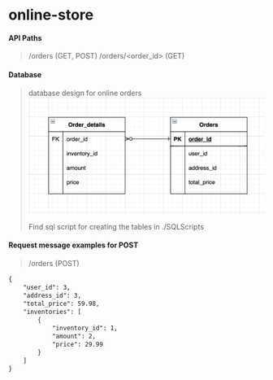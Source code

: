 # online-store
#### API Paths
> /orders (GET, POST)
> /orders/<order_id> (GET)

#### Database
> database design for online orders
> ![database design for online orders](order_database_screenshot.png)
>
> Find sql script for creating the tables in ./SQLScripts


#### Request message examples for POST
> /orders (POST)
>
    {
        "user_id": 3,
        "address_id": 3,
        "total_price": 59.98,
        "inventories": [
            {
                "inventory_id": 1,
                "amount": 2,
                "price": 29.99
            }
        ]
    }